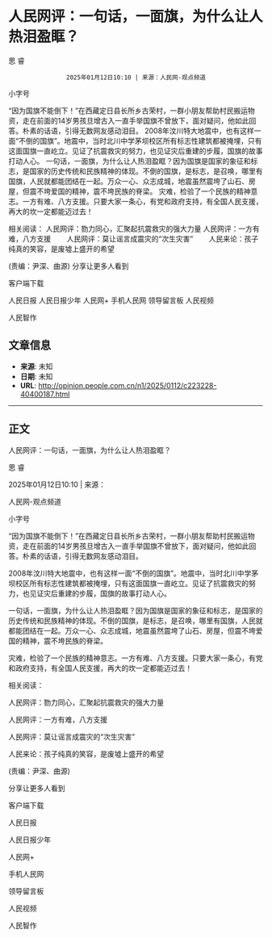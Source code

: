 # 人民网评：一句话，一面旗，为什么让人热泪盈眶？

思 睿


					2025年01月12日10:10 | 来源：人民网-观点频道


小字号










“因为国旗不能倒下！”在西藏定日县长所乡古荣村，一群小朋友帮助村民搬运物资，走在前面的14岁男孩旦增古入一直手举国旗不曾放下，面对疑问，他如此回答。朴素的话语，引得无数网友感动泪目。
2008年汶川特大地震中，也有这样一面“不倒的国旗”。地震中，当时北川中学茅坝校区所有标志性建筑都被掩埋，只有这面国旗一直屹立。见证了抗震救灾的努力，也见证灾后重建的步履，国旗的故事打动人心。
一句话，一面旗，为什么让人热泪盈眶？因为国旗是国家的象征和标志，是国家的历史传统和民族精神的体现。不倒的国旗，是标志，是召唤，哪里有国旗，人民就都能团结在一起。万众一心、众志成城，地震虽然震垮了山石、房屋，但震不垮爱国的精神，震不垮民族的脊梁。
灾难，检验了一个民族的精神意志。一方有难、八方支援。只要大家一条心，有党和政府支持，有全国人民支援，再大的坎一定都能迈过去！

相关阅读：
人民网评：勠力同心，汇聚起抗震救灾的强大力量
人民网评：一方有难，八方支援
       人民网评：莫让谣言成震灾的“次生灾害”
       人民来论：孩子纯真的笑容，是废墟上盛开的希望

(责编：尹深、曲源)
分享让更多人看到  


客户端下载

人民日报
人民日报少年
人民网+
手机人民网
领导留言板
人民视频

人民智作

## 文章信息

- **来源**: 未知
- **日期**: 未知
- **URL**: http://opinion.people.com.cn/n1/2025/0112/c223228-40400187.html

---

## 正文

人民网评：一句话，一面旗，为什么让人热泪盈眶？

思 睿

2025年01月12日10:10 | 来源：

人民网-观点频道

小字号

“因为国旗不能倒下！”在西藏定日县长所乡古荣村，一群小朋友帮助村民搬运物资，走在前面的14岁男孩旦增古入一直手举国旗不曾放下，面对疑问，他如此回答。朴素的话语，引得无数网友感动泪目。

2008年汶川特大地震中，也有这样一面“不倒的国旗”。地震中，当时北川中学茅坝校区所有标志性建筑都被掩埋，只有这面国旗一直屹立。见证了抗震救灾的努力，也见证灾后重建的步履，国旗的故事打动人心。

一句话，一面旗，为什么让人热泪盈眶？因为国旗是国家的象征和标志，是国家的历史传统和民族精神的体现。不倒的国旗，是标志，是召唤，哪里有国旗，人民就都能团结在一起。万众一心、众志成城，地震虽然震垮了山石、房屋，但震不垮爱国的精神，震不垮民族的脊梁。

灾难，检验了一个民族的精神意志。一方有难、八方支援。只要大家一条心，有党和政府支持，有全国人民支援，再大的坎一定都能迈过去！

相关阅读：

人民网评：勠力同心，汇聚起抗震救灾的强大力量

人民网评：一方有难，八方支援

人民网评：莫让谣言成震灾的“次生灾害”

人民来论：孩子纯真的笑容，是废墟上盛开的希望

(责编：尹深、曲源)

分享让更多人看到

客户端下载

人民日报

人民日报少年

人民网+

手机人民网

领导留言板

人民视频

人民智作


